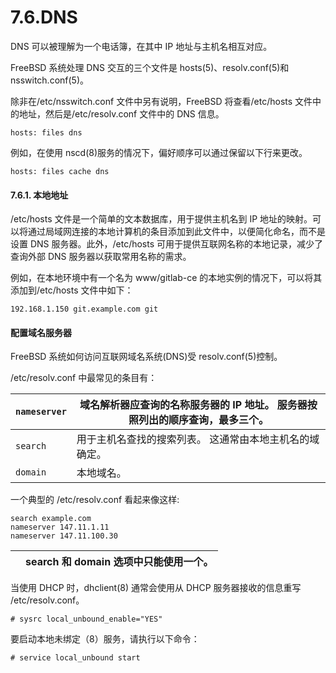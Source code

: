 # 7.6.DNS

DNS 可以被理解为一个电话簿，在其中 IP 地址与主机名相互对应。

FreeBSD 系统处理 DNS 交互的三个文件是 hosts(5)、resolv.conf(5)和 nsswitch.conf(5)。

除非在/etc/nsswitch.conf 文件中另有说明，FreeBSD 将查看/etc/hosts 文件中的地址，然后是/etc/resolv.conf 文件中的 DNS 信息。

```
hosts: files dns
```

例如，在使用 nscd(8)服务的情况下，偏好顺序可以通过保留以下行来更改。

```
hosts: files cache dns
```

#### 7.6.1. 本地地址

/etc/hosts 文件是一个简单的文本数据库，用于提供主机名到 IP 地址的映射。可以将通过局域网连接的本地计算机的条目添加到此文件中，以便简化命名，而不是设置 DNS 服务器。此外，/etc/hosts 可用于提供互联网名称的本地记录，减少了查询外部 DNS 服务器以获取常用名称的需求。

例如，在本地环境中有一个名为 www/gitlab-ce 的本地实例的情况下，可以将其添加到/etc/hosts 文件中如下：

```
192.168.1.150 git.example.com git
```

#### 配置域名服务器

FreeBSD 系统如何访问互联网域名系统(DNS)受 resolv.conf(5)控制。

/etc/resolv.conf 中最常见的条目有：

| `nameserver` | 域名解析器应查询的名称服务器的 IP 地址。 服务器按照列出的顺序查询，最多三个。 |
| -- | ------------------------------------------------------------------------------- |
| `search` | 用于主机名查找的搜索列表。 这通常由本地主机名的域确定。                       |
| `domain` | 本地域名。                                                                    |

一个典型的 /etc/resolv.conf 看起来像这样:

```
search example.com
nameserver 147.11.1.11
nameserver 147.11.100.30
```

|  | search 和 domain 选项中只能使用一个。 |
| -- | --------------------------------------- |

当使用 DHCP 时，dhclient(8) 通常会使用从 DHCP 服务器接收的信息重写 /etc/resolv.conf。

```
# sysrc local_unbound_enable="YES"
```

要启动本地未绑定（8）服务，请执行以下命令：

```
# service local_unbound start
```
